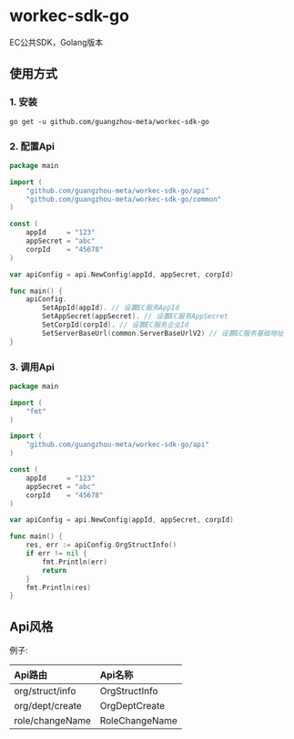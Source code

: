 # workec-sdk-go

EC公共SDK，Golang版本

## 使用方式

### 1. 安装

```shell
go get -u github.com/guangzhou-meta/workec-sdk-go
```

### 2. 配置Api

```go
package main

import (
	"github.com/guangzhou-meta/workec-sdk-go/api"
	"github.com/guangzhou-meta/workec-sdk-go/common"
)

const (
	appId     = "123"
	appSecret = "abc"
	corpId    = "45678"
)

var apiConfig = api.NewConfig(appId, appSecret, corpId)

func main() {
	apiConfig.
		SetAppId(appId). // 设置EC服务AppId
		SetAppSecret(appSecret). // 设置EC服务AppSecret
		SetCorpId(corpId). // 设置EC服务企业Id
		SetServerBaseUrl(common.ServerBaseUrlV2) // 设置EC服务基础地址
}
```

### 3. 调用Api
```go
package main

import (
	"fmt"
)

import (
	"github.com/guangzhou-meta/workec-sdk-go/api"
)

const (
	appId     = "123"
	appSecret = "abc"
	corpId    = "45678"
)

var apiConfig = api.NewConfig(appId, appSecret, corpId)

func main() {
	res, err := apiConfig.OrgStructInfo()
	if err != nil {
		fmt.Println(err)
		return
	}
	fmt.Println(res)
}
```

## Api风格
例子:

| Api路由           | Api名称          |
|:----------------|:---------------|
| org/struct/info | OrgStructInfo  |
| org/dept/create | OrgDeptCreate  |
| role/changeName | RoleChangeName |
